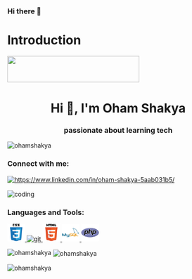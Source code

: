 ### Hi there 👋

<!--
**ohamshakya/ohamshakya** is a ✨ _special_ ✨ repository because its `README.md` (this file) appears on your GitHub profile.

Here are some ideas to get you started:

- 🔭 I’m currently working on ...
- 🌱 I’m currently learning ...
- 👯 I’m looking to collaborate on ...
- 🤔 I’m looking for help with ...
- 💬 Ask me about ...
- 📫 How to reach me: ...
- 😄 Pronouns: ...
- ⚡ Fun fact: ...
-->
# Introduction
<img src="https://img.shields.io/badge/Oham-Shakya-lightgrey%20green" width=300 height=60/>

<h1 align="center">Hi 👋, I'm Oham Shakya</h1>
<h3 align="center">passionate about learning tech</h3>

<p align="left"> <img src="https://komarev.com/ghpvc/?username=ohamshakya&label=Profile%20views&color=0e75b6&style=flat" alt="ohamshakya" /> </p>

<h3 align="left">Connect with me:</h3>
<p align="left">
<a href="https://linkedin.com/in/https://www.linkedin.com/in/oham-shakya-5aab031b5/" target="blank"><img align="center" src="https://raw.githubusercontent.com/rahuldkjain/github-profile-readme-generator/master/src/images/icons/Social/linked-in-alt.svg" alt="https://www.linkedin.com/in/oham-shakya-5aab031b5/" height="30" width="40" /></a>
</p>
<img align="center" src="https://giphy.com/gifs/dommespace-domme-space-programador-qgQUggAC3Pfv687qPC" alt="coding" width="400">

<h3 align="left">Languages and Tools:</h3>
<p align="left"> <a href="https://www.w3schools.com/css/" target="_blank" rel="noreferrer"> <img src="https://raw.githubusercontent.com/devicons/devicon/master/icons/css3/css3-original-wordmark.svg" alt="css3" width="40" height="40"/> </a> <a href="https://git-scm.com/" target="_blank" rel="noreferrer"> <img src="https://www.vectorlogo.zone/logos/git-scm/git-scm-icon.svg" alt="git" width="40" height="40"/> </a> <a href="https://www.w3.org/html/" target="_blank" rel="noreferrer"> <img src="https://raw.githubusercontent.com/devicons/devicon/master/icons/html5/html5-original-wordmark.svg" alt="html5" width="40" height="40"/> </a> <a href="https://www.mysql.com/" target="_blank" rel="noreferrer"> <img src="https://raw.githubusercontent.com/devicons/devicon/master/icons/mysql/mysql-original-wordmark.svg" alt="mysql" width="40" height="40"/> </a> <a href="https://www.php.net" target="_blank" rel="noreferrer"> <img src="https://raw.githubusercontent.com/devicons/devicon/master/icons/php/php-original.svg" alt="php" width="40" height="40"/> </a> </p>

<p><img align="left" src="https://github-readme-stats.vercel.app/api/top-langs?username=ohamshakya&show_icons=true&locale=en&layout=compact" alt="ohamshakya" /></p>

<p>&nbsp;<img align="center" src="https://github-readme-stats.vercel.app/api?username=ohamshakya&show_icons=true&locale=en" alt="ohamshakya" /></p>

<p><img align="center" src="https://github-readme-streak-stats.herokuapp.com/?user=ohamshakya&" alt="ohamshakya" /></p>

